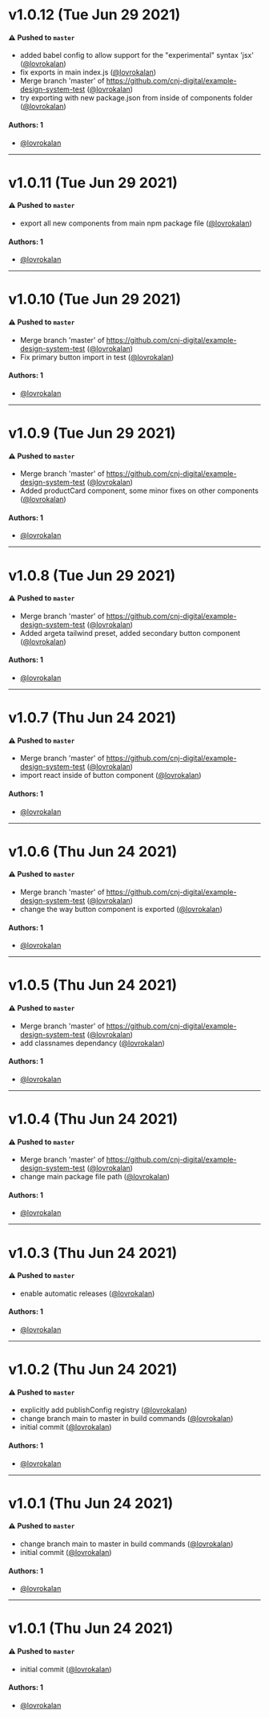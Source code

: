 # v1.0.12 (Tue Jun 29 2021)

#### ⚠️ Pushed to `master`

- added babel config to allow support for the "experimental" syntax 'jsx' ([@lovrokalan](https://github.com/lovrokalan))
- fix exports in main index.js ([@lovrokalan](https://github.com/lovrokalan))
- Merge branch 'master' of https://github.com/cnj-digital/example-design-system-test ([@lovrokalan](https://github.com/lovrokalan))
- try exporting with new package.json from inside of components folder ([@lovrokalan](https://github.com/lovrokalan))

#### Authors: 1

- [@lovrokalan](https://github.com/lovrokalan)

---

# v1.0.11 (Tue Jun 29 2021)

#### ⚠️ Pushed to `master`

- export all new components from main npm package file ([@lovrokalan](https://github.com/lovrokalan))

#### Authors: 1

- [@lovrokalan](https://github.com/lovrokalan)

---

# v1.0.10 (Tue Jun 29 2021)

#### ⚠️ Pushed to `master`

- Merge branch 'master' of https://github.com/cnj-digital/example-design-system-test ([@lovrokalan](https://github.com/lovrokalan))
- Fix primary button import in test ([@lovrokalan](https://github.com/lovrokalan))

#### Authors: 1

- [@lovrokalan](https://github.com/lovrokalan)

---

# v1.0.9 (Tue Jun 29 2021)

#### ⚠️ Pushed to `master`

- Merge branch 'master' of https://github.com/cnj-digital/example-design-system-test ([@lovrokalan](https://github.com/lovrokalan))
- Added productCard component, some minor fixes on other components ([@lovrokalan](https://github.com/lovrokalan))

#### Authors: 1

- [@lovrokalan](https://github.com/lovrokalan)

---

# v1.0.8 (Tue Jun 29 2021)

#### ⚠️ Pushed to `master`

- Merge branch 'master' of https://github.com/cnj-digital/example-design-system-test ([@lovrokalan](https://github.com/lovrokalan))
- Added argeta tailwind preset, added secondary button component ([@lovrokalan](https://github.com/lovrokalan))

#### Authors: 1

- [@lovrokalan](https://github.com/lovrokalan)

---

# v1.0.7 (Thu Jun 24 2021)

#### ⚠️ Pushed to `master`

- Merge branch 'master' of https://github.com/cnj-digital/example-design-system-test ([@lovrokalan](https://github.com/lovrokalan))
- import react inside of button component ([@lovrokalan](https://github.com/lovrokalan))

#### Authors: 1

- [@lovrokalan](https://github.com/lovrokalan)

---

# v1.0.6 (Thu Jun 24 2021)

#### ⚠️ Pushed to `master`

- Merge branch 'master' of https://github.com/cnj-digital/example-design-system-test ([@lovrokalan](https://github.com/lovrokalan))
- change the way button component is exported ([@lovrokalan](https://github.com/lovrokalan))

#### Authors: 1

- [@lovrokalan](https://github.com/lovrokalan)

---

# v1.0.5 (Thu Jun 24 2021)

#### ⚠️ Pushed to `master`

- Merge branch 'master' of https://github.com/cnj-digital/example-design-system-test ([@lovrokalan](https://github.com/lovrokalan))
- add classnames dependancy ([@lovrokalan](https://github.com/lovrokalan))

#### Authors: 1

- [@lovrokalan](https://github.com/lovrokalan)

---

# v1.0.4 (Thu Jun 24 2021)

#### ⚠️ Pushed to `master`

- Merge branch 'master' of https://github.com/cnj-digital/example-design-system-test ([@lovrokalan](https://github.com/lovrokalan))
- change main package file path ([@lovrokalan](https://github.com/lovrokalan))

#### Authors: 1

- [@lovrokalan](https://github.com/lovrokalan)

---

# v1.0.3 (Thu Jun 24 2021)

#### ⚠️ Pushed to `master`

- enable automatic releases ([@lovrokalan](https://github.com/lovrokalan))

#### Authors: 1

- [@lovrokalan](https://github.com/lovrokalan)

---

# v1.0.2 (Thu Jun 24 2021)

#### ⚠️ Pushed to `master`

- explicitly add publishConfig registry ([@lovrokalan](https://github.com/lovrokalan))
- change branch main to master in build commands ([@lovrokalan](https://github.com/lovrokalan))
- initial commit ([@lovrokalan](https://github.com/lovrokalan))

#### Authors: 1

- [@lovrokalan](https://github.com/lovrokalan)

---

# v1.0.1 (Thu Jun 24 2021)

#### ⚠️ Pushed to `master`

- change branch main to master in build commands ([@lovrokalan](https://github.com/lovrokalan))
- initial commit ([@lovrokalan](https://github.com/lovrokalan))

#### Authors: 1

- [@lovrokalan](https://github.com/lovrokalan)

---

# v1.0.1 (Thu Jun 24 2021)

#### ⚠️ Pushed to `master`

- initial commit ([@lovrokalan](https://github.com/lovrokalan))

#### Authors: 1

- [@lovrokalan](https://github.com/lovrokalan)
